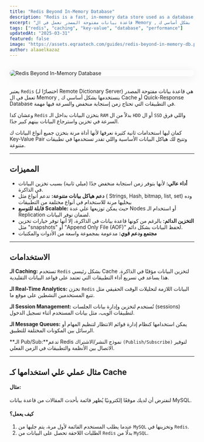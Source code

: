 ```yaml
---
title: "Redis Beyond In-Memory Database"
description: "Redis is a fast, in-memory data store used as a database, cache, and message broker. In this guide, you’ll learn what Redis is, how it works, and why it’s a popular choice for high-performance applications."
excerpt: "قاعدة بيانات مفتوحة المصدر تعمل في ال Memory , بنستخدمها بشكل أساسي ك Cache أو Quick-Response Database في التطبيقات التي تحتاج زمن إستجابة منخفض والسرعة فيها مهمة."
tags: ["redis", "caching", "key-value", "database", "performance"]
updatedAt: "2025-03-31"
featured: false
image: "https://assets.eqraatech.com/guides/redis-beyond-in-memory-db.png"
author: alaaelkazaz
---
```


<img src="https://assets.eqraatech.com/guides/redis-beyond-in-memory-db.png" alt="Redis Beyond In-Memory Database" ondragstart="return false;" oncontextmenu="return false;" style="display: block; margin: 2rem auto; border-radius: 1rem; box-shadow: 0 4px 24px 0 rgba(0,0,0,0.08);" />

يعتبر `Redis` (اختصارًا لـ Remote Dictionary Server) هي قاعدة بيانات مفتوحة المصدر تعمل في ال Memory , بنستخدمها بشكل أساسي ك Cache أو Quick-Response Database في التطبيقات التي تحتاج زمن إستجابة منخفض والسرعة فيها مهمة.

وعشان كدا `Redis` بتخزن البيانات بداخل الـ `RAM` بدلاً من ال `HDD` أو ال `SSD` واللي فرق السرعة في تخزين واسترجاع البيانات بينهم كبير جدًا.

كمان ليها استخدامات ثانية كثيرة نعرفها لأنها أداة مرنة بتخزن جميع أنواع البيانات ك Key-Value Pair وتتيح لك هياكل البيانات الأساسية واللي تقدر تستخدمها في تطبيقات متنوعة.

---

## **المميزات**

- **أداء عالي:** لأنها بتوفر زمن استجابة منخفض جدًا (ميلي ثانية) بسبب تخزين البيانات في الذاكرة.
- **دعم هياكل بيانات متنوعة:** تدعم أنواع مثل ( Strings, Hash, bitmap, list, set) وده بيخليها مرنة للاستخدام في أنواع مختلفة من التطبيقات
- **قابلة للتوسع Scalable:** حيث يمكن توزيعها علي عدة Nodes أو استخدام الـ Replication لضمان توفر البيانات.
- **التخزين الدائم:** بالرغم من كونها قاعدة بيانات في الذاكرة، إلا أنها توفر خيارات تخزين مثل "snapshots" أو "Append Only File (AOF)" لحفظ البيانات بشكل دائم.
- **مجتمع ودعم قوي:** مدعومة بمجموعة واسعة من الأدوات والمكتبات

---

## **الاستخدامات**

**الـ Caching:** تستخدم `Redis` بشكل رئيسي Cache لتخزين البيانات مؤقتًا في الذاكرة. هذا يساعد في تسريع أداء التطبيقات التي تعتمد على قواعد البيانات التقليدية.

**الـ Real-Time Analytics:** تخزن `Redis` البيانات اللازمة لتحليلات الوقت الحقيقي مثل تتبع المستخدمين النشطين على موقع ما.

**الـ Session Management:** تُستخدم لتخزين وإدارة بيانات الجلسات (sessions) لتطبيقات الويب، مثل بيانات المستخدم أثناء تسجيل الدخول.

**الـ Message Queues:** يمكن استخدامها كنظام إدارة قوائم الانتظار لتنظيم المهام أو الرسائل بين المكونات المختلفة للتطبيق.

**الـ Pub/Sub:**تدعم Redis نموذج النشر/الاشتراك `(Publish/Subscribe)` لتوفير الاتصال بين الأنظمة والتطبيقات في الزمن الفعلي.

---

## **مثال عملي علي استخدامها كـ Cache**

#### مثال:

لنفترض أن لديك موقعًا إلكترونيًا يُظهر قائمة بأحدث المقالات من قاعدة بيانات MySQL.

#### كيف يعمل؟

1. عندما يطلب المستخدم القائمة لأول مرة، يتم جلبها من `MySQL` وتخزينها في `Redis`.
2. الطلبات اللاحقة تحصل على البيانات من `Redis` بدلًا من `MySQL`.